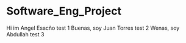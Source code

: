 # Software_Eng_Project
Hi im Angel Esacño test 1
Buenas, soy Juan Torres test 2
Wenas, soy Abdullah test 3

